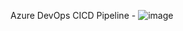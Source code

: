 Azure DevOps CICD Pipeline -
![image](https://github.com/deekshameshram777/Terraform-learnings/assets/156531844/4363b78b-41bd-4032-8ea8-7a9844143b06)
